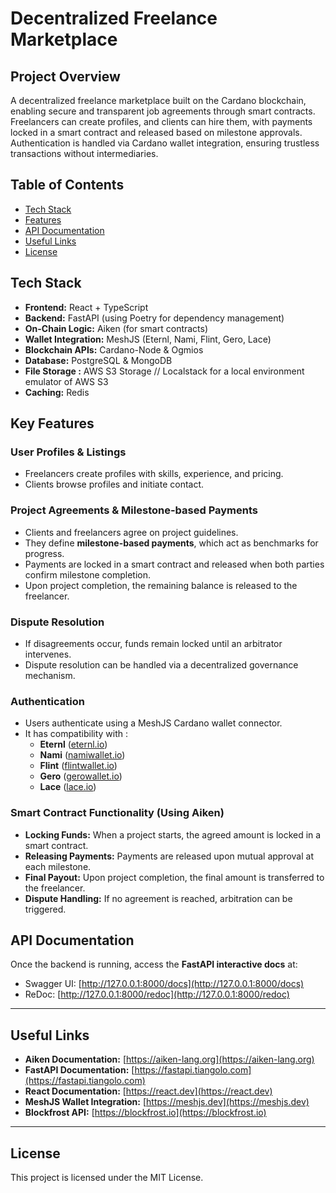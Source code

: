 # Decentralized Freelance Marketplace

## Project Overview

A decentralized freelance marketplace built on the Cardano blockchain, enabling secure and transparent job agreements through smart contracts. Freelancers can create profiles, and clients can hire them, with payments locked in a smart contract and released based on milestone approvals. Authentication is handled via Cardano wallet integration, ensuring trustless transactions without intermediaries.

## **Table of Contents**
- [Tech Stack](#tech-stack)
- [Features](#key-features)
- [API Documentation](#api-documentation)
- [Useful Links](#useful-links)
- [License](#license)

## **Tech Stack**
- **Frontend:** React + TypeScript
- **Backend:** FastAPI (using Poetry for dependency management)
- **On-Chain Logic:** Aiken (for smart contracts)
- **Wallet Integration:** MeshJS (Eternl, Nami, Flint, Gero, Lace)
- **Blockchain APIs:** Cardano-Node & Ogmios
- **Database:** PostgreSQL & MongoDB
- **File Storage :** AWS S3 Storage // Localstack for a local environment emulator of AWS S3
- **Caching:** Redis

## Key Features

### User Profiles & Listings

- Freelancers create profiles with skills, experience, and pricing.
- Clients browse profiles and initiate contact.

### Project Agreements & Milestone-based Payments

- Clients and freelancers agree on project guidelines.
- They define **milestone-based payments**, which act as benchmarks for progress.
- Payments are locked in a smart contract and released when both parties confirm milestone completion.
- Upon project completion, the remaining balance is released to the freelancer.

### Dispute Resolution

- If disagreements occur, funds remain locked until an arbitrator intervenes.
- Dispute resolution can be handled via a decentralized governance mechanism.

### Authentication

- Users authenticate using a MeshJS Cardano wallet connector.
- It has compatibility with :
  - **Eternl** ([eternl.io](https://eternl.io))
  - **Nami** ([namiwallet.io](https://namiwallet.io))
  - **Flint** ([flintwallet.io](https://flintwallet.io))
  - **Gero** ([gerowallet.io](https://gerowallet.io))
  - **Lace** ([lace.io](https://www.lace.io))

### Smart Contract Functionality (Using Aiken)

- **Locking Funds:** When a project starts, the agreed amount is locked in a smart contract.
- **Releasing Payments:** Payments are released upon mutual approval at each milestone.
- **Final Payout:** Upon project completion, the final amount is transferred to the freelancer.
- **Dispute Handling:** If no agreement is reached, arbitration can be triggered.

## **API Documentation**
Once the backend is running, access the **FastAPI interactive docs** at:
- Swagger UI: [http://127.0.0.1:8000/docs](http://127.0.0.1:8000/docs)
- ReDoc: [http://127.0.0.1:8000/redoc](http://127.0.0.1:8000/redoc)

---

## **Useful Links**
- **Aiken Documentation:** [https://aiken-lang.org](https://aiken-lang.org)
- **FastAPI Documentation:** [https://fastapi.tiangolo.com](https://fastapi.tiangolo.com)
- **React Documentation:** [https://react.dev](https://react.dev)
- **MeshJS Wallet Integration:** [https://meshjs.dev](https://meshjs.dev)
- **Blockfrost API:** [https://blockfrost.io](https://blockfrost.io)

---

## **License**
This project is licensed under the MIT License.
